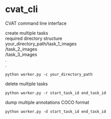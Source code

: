 # cvat_cli
CVAT command line interface

create multiple tasks  
required directory structure  
your_directory_path/task_1_images  
                   /task_2_images  
                   /task_3_images  
                   .  
                   .  
```
python worker.py -c your_directory_path  
```
delete multiple tasks  
```
python worker.py -r start_task_id end_task_id  
```
dump multiple annotations COCO format  
```
python worker.py -d start_task_id end_task_id  
```
